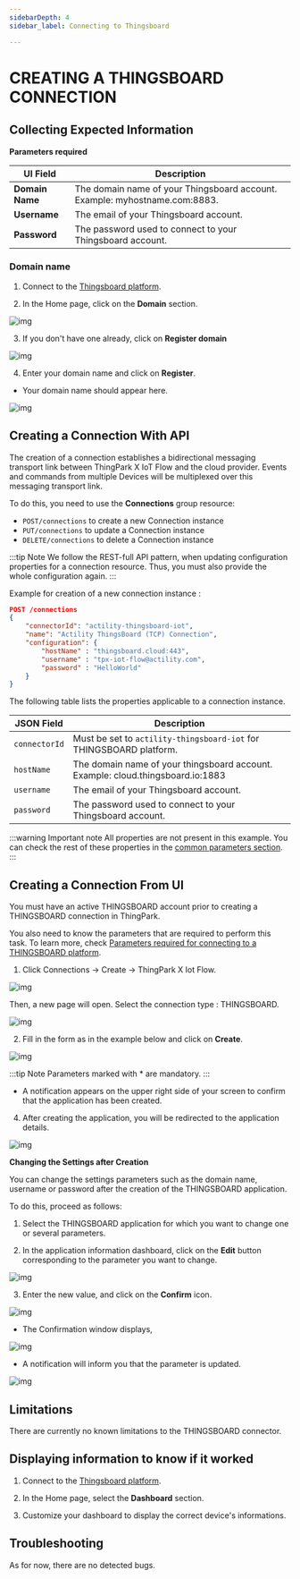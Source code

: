 ```yaml
---
sidebarDepth: 4
sidebar_label: Connecting to Thingsboard

---
```


# CREATING A THINGSBOARD CONNECTION

## Collecting Expected Information

<a id="THINGSBOARDparameters">**Parameters required**</a>

| UI Field | Description |
| ------ | ----------- |
| **Domain Name** | The domain name of your Thingsboard account. Example: myhostname.com:8883. |
| **Username** | The email of your Thingsboard account. |
| **Password** | The password used to connect to your Thingsboard account. |

### Domain name

1. Connect to the <a href="https://thingsboard.cloud/login">Thingsboard platform</a>.

2. In the Home page, click on the **Domain** section.

![img](images/select_domain.png)

3. If you don't have one already, click on **Register domain**

![img](images/register_domain.png)

4. Enter your domain name and click on **Register**.

* Your domain name should appear here.

![img](images/domain_name.png)

## Creating a Connection With API

The creation of a connection establishes a bidirectional messaging transport link between ThingPark X IoT Flow and the cloud provider. Events and commands from multiple Devices will be multiplexed over this messaging transport link.

To do this, you need to use the **Connections** group resource:

* `POST/connections` to create a new Connection instance
* `PUT/connections` to update a Connection instance
* `DELETE/connections` to delete a Connection instance

:::tip Note
We follow the REST-full API pattern, when updating configuration properties for a connection resource. Thus, you must also provide the whole configuration again.
:::

Example for creation of a new connection instance :

```json
POST /connections
{
    "connectorId": "actility-thingsboard-iot",
    "name": "Actility ThingsBoard (TCP) Connection",
    "configuration": {
        "hostName" : "thingsboard.cloud:443",
        "username" : "tpx-iot-flow@actility.com",
        "password" : "HelloWorld"
    }
}
```

The following table lists the properties applicable to a connection instance.

| JSON Field | Description |
| ------ | ----------- |
| ```connectorId``` | Must be set to ``actility-thingsboard-iot`` for THINGSBOARD platform. |
| ```hostName``` | The domain name of your thingsboard account. Example: cloud.thingsboard.io:1883 |
| ```username``` | The email of your Thingsboard account. |
| ```password``` | The password used to connect to your Thingsboard account. |

:::warning Important note
All properties are not present in this example. You can check the rest of these properties in the [common parameters section](../../../Getting_Started/Setting_Up_A_Connection_instance/About_connections.html#common-parameters).
:::

## Creating a Connection From UI

You must have an active THINGSBOARD account prior to creating a THINGSBOARD connection in ThingPark.

You also need to know the parameters that are required to perform this task. To learn more, check [Parameters required for connecting to a THINGSBOARD platform](#THINGSBOARDparameters).

1. Click Connections -&gt; Create -&gt; ThingPark X Iot Flow.

![img](images/ui/create_connection.png)

Then, a new page will open. Select the connection type : THINGSBOARD.

![img](images/ui/create_thingsboard.png)

2. Fill in the form as in the example below and click on **Create**.

![img](images/ui/set_your_connection.png)

:::tip Note
Parameters marked with * are mandatory.
:::

* A notification appears on the upper right side of your screen to confirm that the application has been created.

4. After creating the application, you will be redirected to the application details.

![img](images/ui/connection_page.png)

**Changing the Settings after Creation**

You can change the settings parameters such as the domain name, username or password after the creation of the THINGSBOARD application.

To do this, proceed as follows:

1. Select the THINGSBOARD application for which you want to change one or several parameters.

2. In the application information dashboard, click on the **Edit** button corresponding to the parameter you want to change.

![img](images/ui/edit_button.png)

3. Enter the new value, and click on the **Confirm** icon.

![img](images/ui/confirm_button.png)

* The Confirmation window displays,

![img](images/ui/proceed.png)

* A notification will inform you that the parameter is updated.

![img](images/ui/notif_updated.png)

## Limitations

There are currently no known limitations to the THINGSBOARD connector.

## Displaying information to know if it worked

1. Connect to the <a href="https://thingsboard.cloud/login">Thingsboard platform</a>.

2. In the Home page, select the **Dashboard** section.

3. Customize your dashboard to display the correct device's informations.

## Troubleshooting

As for now, there are no detected bugs.
